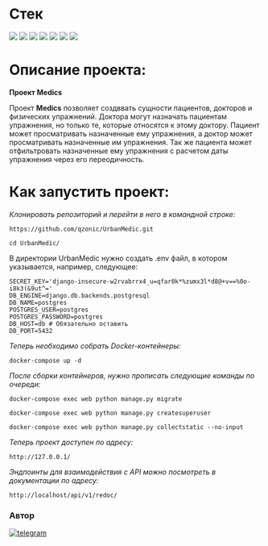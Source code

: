 # Стек
<img src="https://img.shields.io/badge/Python-4169E1?style=for-the-badge"/> <img src="https://img.shields.io/badge/Django-008000?style=for-the-badge"/> <img src="https://img.shields.io/badge/DRF-800000?style=for-the-badge"/> <img src="https://img.shields.io/badge/Docker-00BFFF?style=for-the-badge"/> <img src="https://img.shields.io/badge/PostgreSQL-87CEEB?style=for-the-badge"/> <img src="https://img.shields.io/badge/Nginx-67c273?style=for-the-badge"/> <img src="https://img.shields.io/badge/Gunicorn-06bd1e?style=for-the-badge"/>

# Описание проекта:

**Проект Medics**

Проект **Medics** позволяет создввать сущности пациентов, докторов и физических упражнений.
Доктора могут назначать пациентам упражнения, но только те, которые относятся к этому доктору.
Пациент может просматривать назначенные ему упражнения, а доктор может просматривать назначенные им упражнения.
Так же пациента может отфильтровать назначенные ему упражнения с расчетом даты упражнения через его переодичность.

# Как запустить проект:

*Клонировать репозиторий и перейти в него в командной строке:*
```
https://github.com/qzonic/UrbanMedic.git
```
```
cd UrbanMedic/
```

В директории UrbanMedic нужно создать .env файл, в котором указывается, например, следующее:
```
SECRET_KEY='django-insecure-w2rvabrrx4_u=qfar0k*%zumx3l*d8@+v==%0o-i8k3(&9ut^='
DB_ENGINE=django.db.backends.postgresql
DB_NAME=postgres
POSTGRES_USER=postgres
POSTGRES_PASSWORD=postgres
DB_HOST=db # Обязательно оставить
DB_PORT=5432
```

*Теперь необходимо собрать Docker-контейнеры:*
```
docker-compose up -d
```

*После сборки контейнеров, нужно прописать следующие команды по очереди:*
```
docker-compose exec web python manage.py migrate
```

```
docker-compose exec web python manage.py createsuperuser
```

```
docker-compose exec web python manage.py collectstatic --no-input
```

*Теперь проект доступен по адресу:*
```
http://127.0.0.1/
```

*Эндпоинты для взаимодействия с API можно посмотреть в документации по адресу:*
```
http://localhost/api/v1/redoc/
```

### Автор
[![telegram](https://img.shields.io/badge/Telegram-Join-blue)](https://t.me/qzonic)
